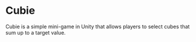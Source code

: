 # Cubie
Cubie is a simple mini-game in Unity that allows players to select cubes that sum up to a target value.
